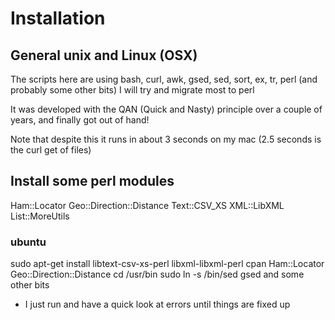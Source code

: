 # Installation

## General unix and Linux (OSX)
 The scripts here are using bash, curl, awk, gsed, sed, sort, ex, tr, perl (and probably some other bits) I will try and migrate most to perl

It was developed with the QAN (Quick and Nasty) principle over a couple of years, and finally got out of hand!

Note that despite this it runs in about 3 seconds on my mac (2.5 seconds is the curl get of files)

## Install some perl modules 
Ham::Locator
Geo::Direction::Distance
Text::CSV_XS
XML::LibXML
List::MoreUtils

### ubuntu 
sudo apt-get install libtext-csv-xs-perl  libxml-libxml-perl
cpan   Ham::Locator Geo::Direction::Distance
cd /usr/bin
sudo ln -s /bin/sed gsed
and some other bits

* I just run and have a quick look at errors until things are fixed up
